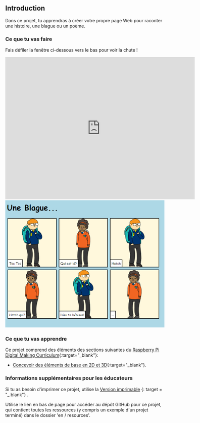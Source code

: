 ## Introduction

Dans ce projet, tu apprendras à créer votre propre page Web pour raconter une histoire, une blague ou un poème.

### Ce que tu vas faire

Fais défiler la fenêtre ci-dessous vers le bas pour voir la chute !

<div class="trinket">
  <iframe src="https://trinket.io/embed/html/c8afdef912?outputOnly=true&start=result" width="600" height="450" frameborder="0" marginwidth="0" marginheight="0" allowfullscreen>
  </iframe>
  <img src="images/story-final.png">
</div>

### Ce que tu vas apprendre

Ce projet comprend des éléments des sections suivantes du [Raspberry Pi Digital Making Curriculum](http://rpf.io/curriculum){:target="_blank"}:

+ [Concevoir des éléments de base en 2D et 3D](https://www.raspberrypi.org/curriculum/design/creator){:target="_blank"}.

### Informations supplémentaires pour les éducateurs

Si tu as besoin d'imprimer ce projet, utilise la [Version imprimable](https://projects.raspberrypi.org/en/projects/tell-a-story/print) {: target = "_ blank"} .

Utilise le lien en bas de page pour accéder au dépôt GitHub pour ce projet, qui contient toutes les ressources (y compris un exemple d'un projet terminé) dans le dossier 'en / resources'.
